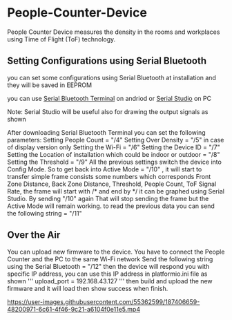 # People-Counter-Device
People Counter Device measures the density in the rooms and workplaces using Time of Flight (ToF) technology.

## Setting Configurations using Serial Bluetooth
you can set some configurations using Serial Bluetooth at installation and they will be saved in EEPROM

you can use [Serial Bluetooth Terminal](https://play.google.com/store/apps/details?id=de.kai_morich.serial_bluetooth_terminal) on andriod or [Serial Studio](https://play.google.com/store/apps/details?id=de.kai_morich.serial_bluetooth_terminal) on PC 

Note: Serial Studio will be useful also for drawing the output signals as shown

After downloading Serial Bluetooth Terminal you can set the following parameters:
Setting People Count = "/4"
Setting Over Density = "/5" in case of display version only
Setting the Wi-Fi = "/6"
Setting the Device ID = "/7"
Setting the Location of installation which could be indoor or outdoor = "/8"
Setting the Threshold = "/9"
All the previous settings switch the device into Config Mode.
So to get back into Active Mode = "/10" , it will start to transfer simple frame consists some numbers which corresponds Front Zone Distance, Back Zone Distance, Threshold, People Count, ToF Signal Rate, the frame will start with /* and end by */ it can be graphed using Serial Studio.
By sending "/10" again That will stop sending the frame but the Active Mode will remain working.
to read the previous data you can send the following string = "/11"

## Over the Air
You can upload new firmware to the device.
You have to connect the People Counter and the PC to the same Wi-Fi network
Send the following string using the Serial Bluetooth = "/12"
then the device will respond you with specific IP address, you can use this IP address in platformio.ini file as shown
'''
upload_port = 192.168.43.127
'''
then build and upload the new firmware and it will load then show success when finish.

https://user-images.githubusercontent.com/55362599/187406659-48200971-6c61-4f46-9c21-a6104f0e11e5.mp4

